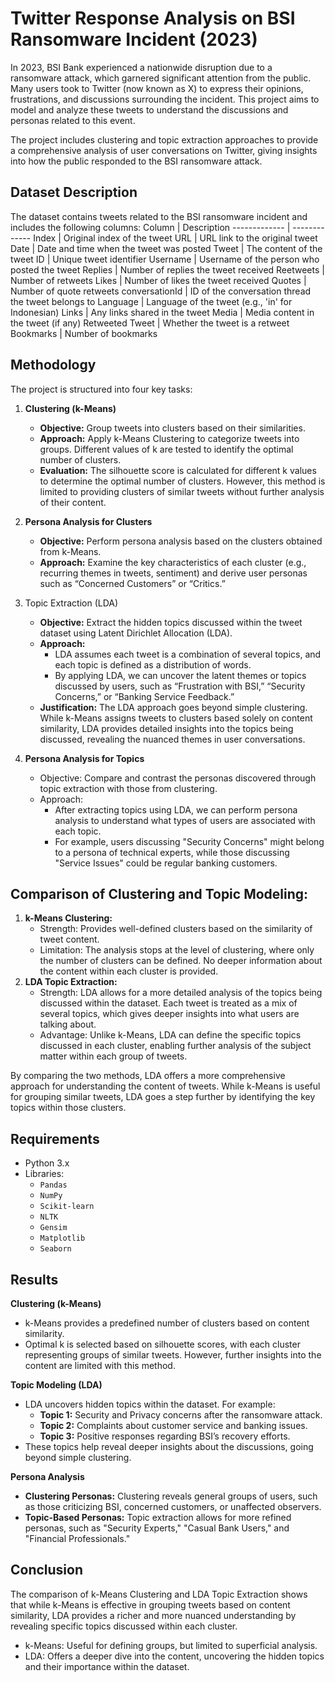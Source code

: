 # Twitter Response Analysis on BSI Ransomware Incident (2023)
In 2023, BSI Bank experienced a nationwide disruption due to a ransomware attack, which garnered significant attention from the public. Many users took to Twitter (now known as X) to express their opinions, frustrations, and discussions surrounding the incident. This project aims to model and analyze these tweets to understand the discussions and personas related to this event.

The project includes clustering and topic extraction approaches to provide a comprehensive analysis of user conversations on Twitter, giving insights into how the public responded to the BSI ransomware attack.

## Dataset Description
The dataset contains tweets related to the BSI ransomware incident and includes the following columns:
Column  | Description
------------- | -------------
Index  | Original index of the tweet
URL  | URL link to the original tweet
Date  | Date and time when the tweet was posted
Tweet  | The content of the tweet
ID  | Unique tweet identifier
Username  | Username of the person who posted the tweet
Replies  | Number of replies the tweet received
Reetweets  | Number of retweets
Likes  | Number of likes the tweet received
Quotes  | Number of quote retweets
conversationId  | ID of the conversation thread the tweet belongs to
Language  | Language of the tweet (e.g., 'in' for Indonesian)
Links  | Any links shared in the tweet
Media  | Media content in the tweet (if any)
Retweeted Tweet  | Whether the tweet is a retweet
Bookmarks  | Number of bookmarks

## Methodology
The project is structured into four key tasks:
1. **Clustering (k-Means)**
   - **Objective:** Group tweets into clusters based on their similarities.
   - **Approach:** Apply k-Means Clustering to categorize tweets into groups. Different values of k are tested to identify the optimal number of clusters.
   - **Evaluation:** The silhouette score is calculated for different k values to determine the optimal number of clusters. However, this method is limited to providing clusters of similar tweets without further analysis of their content.

2. **Persona Analysis for Clusters**
   - **Objective:** Perform persona analysis based on the clusters obtained from k-Means.
   - **Approach:** Examine the key characteristics of each cluster (e.g., recurring themes in tweets, sentiment) and derive user personas such as “Concerned Customers” or “Critics.”

3. Topic Extraction (LDA)
   - **Objective:** Extract the hidden topics discussed within the tweet dataset using Latent Dirichlet Allocation (LDA).
   - **Approach:**
       - LDA assumes each tweet is a combination of several topics, and each topic is defined as a distribution of words.
       - By applying LDA, we can uncover the latent themes or topics discussed by users, such as “Frustration with BSI,” “Security Concerns,” or “Banking Service Feedback.”
   - **Justification:** The LDA approach goes beyond simple clustering. While k-Means assigns tweets to clusters based solely on content similarity, LDA provides detailed insights into the topics being discussed, revealing the nuanced themes in user conversations.

4. **Persona Analysis for Topics**
   -  Objective: Compare and contrast the personas discovered through topic extraction with those from clustering.
   -  Approach:
      - After extracting topics using LDA, we can perform persona analysis to understand what types of users are associated with each topic.
      - For example, users discussing "Security Concerns" might belong to a persona of technical experts, while those discussing "Service Issues" could be regular banking customers.

## Comparison of Clustering and Topic Modeling:
1. **k-Means Clustering:**
    - Strength: Provides well-defined clusters based on the similarity of tweet content.
    - Limitation: The analysis stops at the level of clustering, where only the number of clusters can be defined. No deeper information about the content within each cluster is provided.
2. **LDA Topic Extraction:**
    - Strength: LDA allows for a more detailed analysis of the topics being discussed within the dataset. Each tweet is treated as a mix of several topics, which gives deeper insights into what users are talking about.
    - Advantage: Unlike k-Means, LDA can define the specific topics discussed in each cluster, enabling further analysis of the subject matter within each group of tweets.

By comparing the two methods, LDA offers a more comprehensive approach for understanding the content of tweets. While k-Means is useful for grouping similar tweets, LDA goes a step further by identifying the key topics within those clusters.



## Requirements
- Python 3.x
- Libraries:
  - `Pandas`
  - `NumPy`
  - `Scikit-learn`
  - `NLTK`
  - `Gensim`
  - `Matplotlib`
  - `Seaborn`
 
## Results
**Clustering (k-Means)**
- k-Means provides a predefined number of clusters based on content similarity.
- Optimal k is selected based on silhouette scores, with each cluster representing groups of similar tweets. However, further insights into the content are limited with this method.

**Topic Modeling (LDA)**
- LDA uncovers hidden topics within the dataset. For example:
    - **Topic 1:** Security and Privacy concerns after the ransomware attack.
    - **Topic 2:** Complaints about customer service and banking issues.
    - **Topic 3:** Positive responses regarding BSI’s recovery efforts.
- These topics help reveal deeper insights about the discussions, going beyond simple clustering.

**Persona Analysis**
- **Clustering Personas:** Clustering reveals general groups of users, such as those criticizing BSI, concerned customers, or unaffected observers.
- **Topic-Based Personas:** Topic extraction allows for more refined personas, such as "Security Experts," "Casual Bank Users," and "Financial Professionals."

## Conclusion
The comparison of k-Means Clustering and LDA Topic Extraction shows that while k-Means is effective in grouping tweets based on content similarity, LDA provides a richer and more nuanced understanding by revealing specific topics discussed within each cluster.
  - k-Means: Useful for defining groups, but limited to superficial analysis.
  - LDA: Offers a deeper dive into the content, uncovering the hidden topics and their importance within the dataset.
